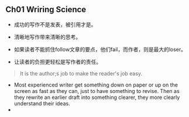 ## Ch01 Wriring Science

- 成功的写作不是发表，被引用才是。

- 清晰地写作带来清晰的思考。

- 如果读者不能抓住follow文章的要点，他们fail，而作者，则是最大的loser。

- 让读者的负担更轻松是写作者的责任。

> It is the author;s job to make the reader's job easy.

- Most experienced writer get something down on paper or up on the screen as fast as they can, just to have something to revise. Then as they rewrite an earlier draft into something clearer, they more clearly understand their ideas.
- 
